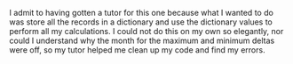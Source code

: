 I admit to having gotten a tutor for this one because what I wanted to do was store 
all the records in a dictionary and use the dictionary values to perform all my
calculations. I could not do this on my own so elegantly, nor could I understand
why the month for the maximum and minimum deltas were off, so my tutor helped me 
clean up my code and find my errors. 